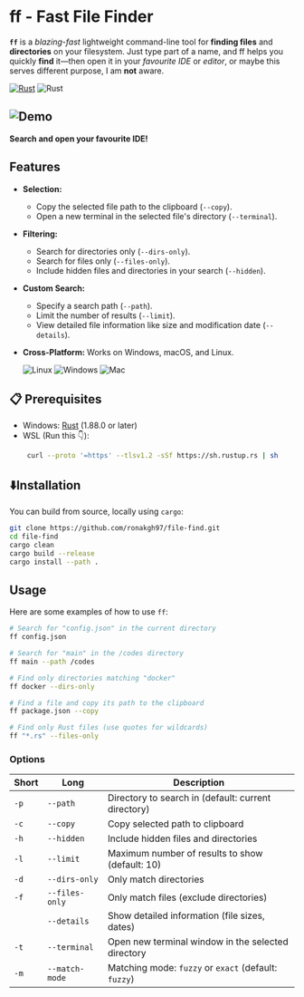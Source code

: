 # ff - Fast File Finder

**`ff`** is a *blazing-fast* lightweight command-line tool for **finding files** and **directories** on your filesystem.
Just type part of a name, and ff helps you quickly **find** it—then open it in your *favourite IDE* or *editor*,
or maybe this serves different purpose, I am **not** aware.

[![Rust](https://img.shields.io/badge/rust-000000?style=for-the-badge&logo=rust&logoColor=white)](https://rust-lang.org/)
![Rust](https://img.shields.io/badge/rust-1.80+-orange.svg)


## ![Demo](demo-gif.gif)  
**Search and open your favourite IDE!**

## Features

*   **Selection:**
    *   Copy the selected file path to the clipboard (`--copy`).
    *   Open a new terminal in the selected file's directory (`--terminal`).
*   **Filtering:**
    *   Search for directories only (`--dirs-only`).
    *   Search for files only (`--files-only`).
    *   Include hidden files and directories in your search (`--hidden`).
*   **Custom Search:**
    *   Specify a search path (`--path`).
    *   Limit the number of results (`--limit`).
    *   View detailed file information like size and modification date (`--details`).
*   **Cross-Platform:** Works on Windows, macOS, and Linux.

    ![Linux](https://img.shields.io/badge/Linux-Yes-blue?logo=linux)  ![Windows](https://img.shields.io/badge/Windows-Yes-blue?logo=windows)  ![Mac](https://img.shields.io/badge/macOS-Yes-blue?logo=apple)   


## 📋 Prerequisites
- Windows: [Rust](https://rustup.rs/) (1.88.0 or later)
- WSL (Run this 👇):
    ```bash 
     curl --proto '=https' --tlsv1.2 -sSf https://sh.rustup.rs | sh
    ```


## ⬇️Installation

You can build from source, locally using `cargo`:

```bash
git clone https://github.com/ronakgh97/file-find.git
cd file-find
cargo clean
cargo build --release
cargo install --path .
```

## Usage

Here are some examples of how to use `ff`:

```bash
# Search for "config.json" in the current directory
ff config.json

# Search for "main" in the /codes directory
ff main --path /codes

# Find only directories matching "docker"
ff docker --dirs-only

# Find a file and copy its path to the clipboard
ff package.json --copy

# Find only Rust files (use quotes for wildcards)
ff "*.rs" --files-only
```

### Options

| Short | Long          | Description                                          |
|-------|---------------|------------------------------------------------------|
| `-p`  | `--path`      | Directory to search in (default: current directory)  |
| `-c`  | `--copy`      | Copy selected path to clipboard                      |
| `-h`  | `--hidden`    | Include hidden files and directories                 |
| `-l`  | `--limit`     | Maximum number of results to show (default: 10)      |
| `-d`  | `--dirs-only` | Only match directories                               |
| `-f`  | `--files-only`| Only match files (exclude directories)               |
|       | `--details`   | Show detailed information (file sizes, dates)        |
| `-t`  | `--terminal`  | Open new terminal window in the selected directory   |
| `-m`  | `--match-mode`| Matching mode: `fuzzy` or `exact` (default: `fuzzy`) |

